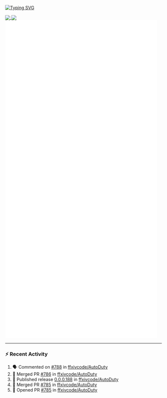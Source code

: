 [![Typing SVG](https://readme-typing-svg.demolab.com?font=Fira+Code&duration=1000&pause=1000&multiline=true&repeat=false&width=435&lines=Simon+Latusek+%7C+Gameplay+Engineer)](https://git.io/typing-svg)

<a href="https://github.com/anuraghazra/github-readme-stats">
  <img height=200 align="center" src="https://github-readme-stats.vercel.app/api?username=erdelf&theme=radical" />
</a>
<a href="https://github.com/anuraghazra/convoychat">
  <img height=200 align="center" src="https://streak-stats.demolab.com?user=erdelf&theme=radical&mode=weekly" />
</a>

<picture>
  <img src="/github-metrics.svg" alt="Metrics">
</picture>

---

### :zap: Recent Activity
<!--START_SECTION:activity-->
1. 🗣 Commented on [#788](https://github.com/ffxivcode/AutoDuty/issues/788#issuecomment-2652312168) in [ffxivcode/AutoDuty](https://github.com/ffxivcode/AutoDuty)
2. 🎉 Merged PR [#786](https://github.com/ffxivcode/AutoDuty/pull/786) in [ffxivcode/AutoDuty](https://github.com/ffxivcode/AutoDuty)
3. 🚀 Published release [0.0.0.188](https://github.com/ffxivcode/AutoDuty/releases/tag/0.0.0.188) in [ffxivcode/AutoDuty](https://github.com/ffxivcode/AutoDuty)
4. 🎉 Merged PR [#785](https://github.com/ffxivcode/AutoDuty/pull/785) in [ffxivcode/AutoDuty](https://github.com/ffxivcode/AutoDuty)
5. 💪 Opened PR [#785](https://github.com/ffxivcode/AutoDuty/pull/785) in [ffxivcode/AutoDuty](https://github.com/ffxivcode/AutoDuty)
<!--END_SECTION:activity-->

<!--
**erdelf/erdelf** is a ✨ _special_ ✨ repository because its `README.md` (this file) appears on your GitHub profile.

Here are some ideas to get you started:

- 🔭 I’m currently working on ...
- 🌱 I’m currently learning ...
- 👯 I’m looking to collaborate on ...
- 🤔 I’m looking for help with ...
- 💬 Ask me about ...
- 📫 How to reach me: ...
- 😄 Pronouns: ...
- ⚡ Fun fact: ...
-->
